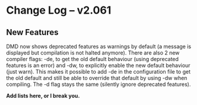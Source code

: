 <h1>Change Log &ndash; v2.061</h1>

<h2 id="new-features">New Features</h2>

DMD now shows deprecated features as warnings by default (a message is
displayed but compilation is not halted anymore). There are also 2 new
compiler flags: -de, to get the old default behaviour (using deprecated
features is an error) and -dw, to explicitly enable the new default behaviour
(just warn). This makes it possible to add -de in the configuration file to get
the old default and still be able to override that default by using -dw when
compiling. The -d flag stays the same (silently ignore deprecated features).

**Add lists here, or I break you.**
